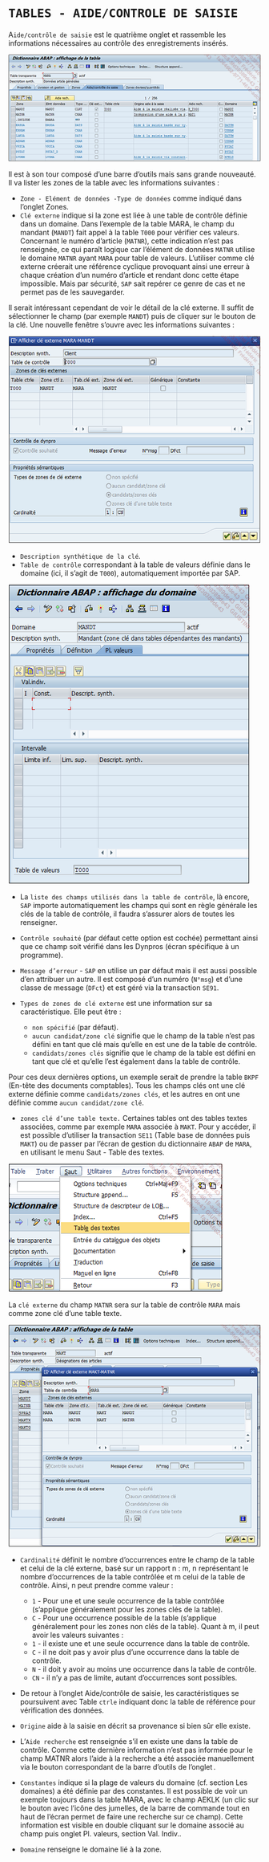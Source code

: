 # **`TABLES - AIDE/CONTROLE DE SAISIE`**

A`ide/contrôle de saisie` est le quatrième onglet et rassemble les informations nécessaires au contrôle des enregistrements insérés.

![](../00_Ressources/06_07_01.png)

Il est à son tour composé d’une barre d’outils mais sans grande nouveauté. Il va lister les zones de la table avec les informations suivantes :

- `Zone - Elément de données -Type de données` comme indiqué dans l’onglet Zones.
- `Clé externe` indique si la zone est liée à une table de contrôle définie dans un domaine. Dans l’exemple de la table MARA, le champ du mandant (`MANDT`) fait appel à la table `T000` pour vérifier ces valeurs. Concernant le numéro d’article (`MATNR`), cette indication n’est pas renseignée, ce qui paraît logique car l’élément de données `MATNR` utilise le domaine `MATNR` ayant `MARA` pour table de valeurs. L’utiliser comme clé externe créerait une référence cyclique provoquant ainsi une erreur à chaque création d’un numéro d’article et rendant donc cette étape impossible. Mais par sécurité, `SAP` sait repérer ce genre de cas et ne permet pas de les sauvegarder.

Il serait intéressant cependant de voir le détail de la clé externe. Il suffit de sélectionner le champ (par exemple `MANDT`) puis de cliquer sur le bouton de la clé. Une nouvelle fenêtre s’ouvre avec les informations suivantes :

![](../00_Ressources/06_07_02.png)

- `Description synthétique de la clé`.
- `Table de contrôle` correspondant à la table de valeurs définie dans le domaine (ici, il s’agit de `T000`), automatiquement importée par SAP.

![](../00_Ressources/06_07_03.png)

- La `liste des champs utilisés dans la table de contrôle`, là encore, `SAP` importe automatiquement les champs qui sont en règle générale les clés de la table de contrôle, il faudra s’assurer alors de toutes les renseigner.
- `Contrôle souhaité` (par défaut cette option est cochée) permettant ainsi que ce champ soit vérifié dans les Dynpros (écran spécifique à un programme).
- `Message d’erreur` - `SAP` en utilise un par défaut mais il est aussi possible d’en attribuer un autre. Il est composé d’un numéro (`N°msg`) et d’une classe de message (`DFct`) et est géré via la transaction `SE91`.
- `Types de zones de clé externe` est une information sur sa caractéristique. Elle peut être :

  - `non spécifié` (par défaut).
  - `aucun candidat/zone clé` signifie que le champ de la table n’est pas défini en tant que clé mais qu’elle en est une de la table de contrôle.
  - `candidats/zones clés` signifie que le champ de la table est défini en tant que clé et qu’elle l’est également dans la table de contrôle.

Pour ces deux dernières options, un exemple serait de prendre la table `BKPF` (En-tête des documents comptables). Tous les champs clés ont une clé externe définie comme `candidats/zones clés`, et les autres en ont une définie comme `aucun candidat/zone clé`.

- `zones clé d’une table texte.` Certaines tables ont des tables textes associées, comme par exemple `MARA` associée à `MAKT`. Pour y accéder, il est possible d’utiliser la transaction `SE11` (Table base de données puis `MAKT`) ou de passer par l’écran de gestion du dictionnaire `ABAP` de `MARA`, en utilisant le menu Saut - Table des textes.

![](../00_Ressources/06_07_04.png)

La `clé externe` du champ `MATNR` sera sur la table de contrôle `MARA` mais comme zone clé d’une table texte.

![](../00_Ressources/06_07_05.png)

- `Cardinalité` définit le nombre d’occurrences entre le champ de la table et celui de la clé externe, basé sur un rapport n : m, n représentant le nombre d’occurrences de la table contrôlée et m celui de la table de contrôle. Ainsi, n peut prendre comme valeur :

  - `1` - Pour une et une seule occurrence de la table contrôlée (s’applique généralement pour les zones clés de la table).
  - `C` - Pour une occurrence possible de la table (s’applique généralement pour les zones non clés de la table). Quant à m, il peut avoir les valeurs suivantes :
  - `1` - il existe une et une seule occurrence dans la table de contrôle.
  - `C` - il ne doit pas y avoir plus d’une occurrence dans la table de contrôle.
  - `N` - il doit y avoir au moins une occurrence dans la table de contrôle.
  - `CN` - il n’y a pas de limite, autant d’occurrences sont possibles.

- De retour à l’onglet Aide/contrôle de saisie, les caractéristiques se poursuivent avec Table `ctrle` indiquant donc la table de référence pour vérification des données.
- `Origine` aide à la saisie en décrit sa provenance si bien sûr elle existe.
- L’`Aide recherche` est renseignée s’il en existe une dans la table de contrôle. Comme cette dernière information n’est pas informée pour le champ MATNR alors l’aide à la recherche a été associée manuellement via le bouton correspondant de la barre d’outils de l’onglet .
- `Constantes` indique si la plage de valeurs du domaine (cf. section Les domaines) a été définie par des constantes. Il est possible de voir un exemple toujours dans la table MARA, avec le champ AEKLK (un clic sur le bouton avec l’icône des jumelles, de la barre de commande tout en haut de l’écran permet de faire une recherche sur ce champ). Cette information est visible en double cliquant sur le domaine associé au champ puis onglet Pl. valeurs, section Val. Indiv..
- `Domaine` renseigne le domaine lié à la zone.
